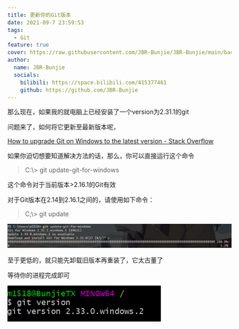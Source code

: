 ```yaml
---
title: 更新你的Git版本
date: 2021-09-7 23:59:53
tags:
  - Git
feature: true
cover: https://raw.githubusercontent.com/JBR-Bunjie/JBR-Bunjie/main/back.jpg
author:
  name: JBR-Bunjie
  socials:
    bilibili: https://space.bilibili.com/415377461
	github: https://github.com/JBR-Bunjie
---
```

那么现在，如果我的就电脑上已经安装了一个version为2.31.1的git

问题来了，如何将它更新至最新版本呢，

[How to upgrade Git on Windows to the latest version - Stack Overflow](https://stackoverflow.com/questions/13790592/how-to-upgrade-git-on-windows-to-the-latest-version)

如果你迫切想要知道解决方法的话，那么，你可以直接运行这个命令

> C:\\> git update-git-for-windows

这个命令对于当前版本>2.16.1的Git有效

对于Git版本在2.14到2.16.1之间的，请使用如下命令：

> C;\\> git update

![image-20210907170607746](../images/image-20210907170607746.png)

至于更低的，就只能先卸载旧版本再重装了，它太古董了

等待你的进程完成即可

![image-20210907171745526](../images/image-20210907171745526.png)


